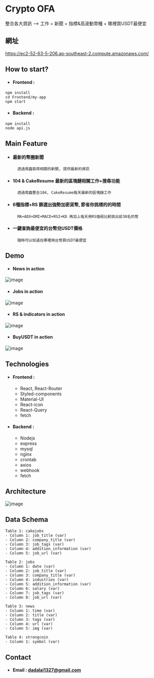 # Crypto OFA
整合各大資訊 --> 工作 + 新聞 + 指標&高波動幣種 + 哪裡買USDT最便宜

## 網址
https://ec2-52-63-5-206.ap-southeast-2.compute.amazonaws.com/

## How to start?
* #### Frontend :
```
npm install
cd Frontend/my-app
npm start
```
* #### Backend :
```
npm install
node api.js
```
## Main Feature
* #### 最新的幣圈新聞
        透過爬蟲取得相關的新聞, 提供最新的資訊
* #### 104 & CakeResume 最新的區塊鏈相關工作+搜尋功能
        透過爬蟲整合104, CakeResume每天最新的區塊鏈工作
* #### 6種指標+RS 篩選出強勢加密貨幣, 節省你挑標的的時間
        MA+ADX+DMI+MACD+RSI+KD 再加上每天用RS強弱比較挑出前30名的幣
* #### 一鍵查詢最便宜的台幣兌USDT價格
        隨時可以知道在哪裡用台幣買USDT最便宜
## Demo
* #### News in action
![image](https://github.com/martin81213/crypto_OFA/blob/main/news%20(1).gif)
* #### Jobs in action
![image](https://github.com/martin81213/crypto_OFA/blob/main/jobs%20(1).gif)
* #### RS & indicators in action
![image](https://github.com/martin81213/crypto_OFA/blob/main/indicators%20(1).gif)
* #### BuyUSDT in action
![image](https://github.com/martin81213/crypto_OFA/blob/main/BuyUSDT%20(1).gif)  

## Technologies
* #### Frontend :
    * React, React-Router
    * Styled-components
    * Material-UI
    * React-icon
    * React-Query
    * fetch
* #### Backend :
    * Nodejs
    * express
    * mysql
    * nginx
    * crontab
    * axios
    * webhook
    * fetch
      
## Architecture
  ![image](https://github.com/martin81213/crypto-OFA/assets/88333551/f98ea944-44ce-4cdb-95b7-a7dd35af953e)

## Data Schema
```e=
Table 1: cakejobs
- Column 1: job_title (var)
- Column 2: company_title (var)
- Column 3: job_tags (var)
- Column 4: addition_information (var)
- Column 5: job_url (var)

Table 2: jobs
- Column 1: date (var)
- Column 2: job_title (var)
- Column 3: company_title (var)
- Column 4: industries (var)
- Column 5: addition_information (var)
- Column 6: salary (var)
- Column 7: job_tags (var)
- Column 8: job_url (var)

Table 3: news
- Column 1: time (var)
- Column 2: title (var)
- Column 3: tags (var)
- Column 4: url (var)
- Column 5: img (var)

Table 4: strongcoin
- Column 1: symbol (var)
```
## Contact
* #### Email : dadalai1327@gmail.com
